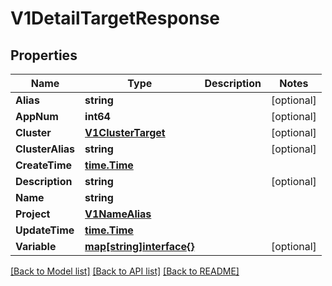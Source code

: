 # V1DetailTargetResponse

## Properties

Name | Type | Description | Notes
------------ | ------------- | ------------- | -------------
**Alias** | **string** |  | [optional] 
**AppNum** | **int64** |  | [optional] 
**Cluster** | [**V1ClusterTarget**](V1ClusterTarget.md) |  | [optional] 
**ClusterAlias** | **string** |  | [optional] 
**CreateTime** | [**time.Time**](time.Time.md) |  | 
**Description** | **string** |  | [optional] 
**Name** | **string** |  | 
**Project** | [**V1NameAlias**](V1NameAlias.md) |  | 
**UpdateTime** | [**time.Time**](time.Time.md) |  | 
**Variable** | [**map[string]interface{}**](.md) |  | [optional] 

[[Back to Model list]](../README.md#documentation-for-models) [[Back to API list]](../README.md#documentation-for-api-endpoints) [[Back to README]](../README.md)


